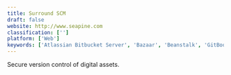 ```yaml
---
title: Surround SCM
draft: false 
website: http://www.seapine.com
classification: ['']
platform: ['Web']
keywords: ['Atlassian Bitbucket Server', 'Bazaar', 'Beanstalk', 'GitBook', 'GitBucket', 'GitHub', 'GitLab', 'Gitea', 'Helix Core', 'JFrog Mission Control', 'Phabricator', 'Plastic SCM', 'RhodeCode', 'SourceTree', 'VSTS', 'VersionPress', 'Visible Razor']
---
```

Secure version control of digital assets.